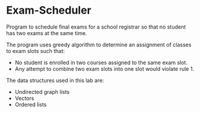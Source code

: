 # Exam-Scheduler

Program to schedule final exams for a school registrar so that no student has two exams at the same time. 

The program uses greedy algorithm to determine an assignment of classes to exam slots such that: 
  * No student is enrolled in two courses assigned to the same exam slot. 
  * Any attempt to combine two exam slots into one slot would violate rule 1. 
  
The data structures used in this lab are:
  * Undirected graph lists
  * Vectors
  * Ordered lists
